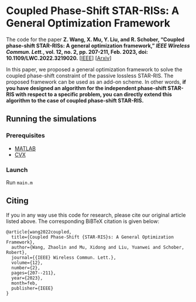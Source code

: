 # Coupled Phase-Shift STAR-RISs: A General Optimization Framework

The code for the paper 
**Z. Wang, X. Mu, Y. Liu, and R. Schober, “Coupled phase-shift STAR-RISs: A general optimization framework,” *IEEE Wireless Commun. Lett.*, vol. 12,
no. 2, pp. 207-211, Feb. 2023, doi: 10.1109/LWC.2022.3219020.** [[IEEE](https://ieeexplore.ieee.org/abstract/document/9935266)] [[Arxiv](https://arxiv.org/abs/2208.01942)]

In this paper, we proposed a general optimization framework to solve the coupled phase-shift constraint of the passive lossless STAR-RIS. The proposed framework can be used as an add-on scheme. In other words, **if you have designed an algorithm for the independent phase-shift STAR-RIS with respect to a specific problem, you can directly extend this algorithm to the case of coupled phase-shift STAR-RIS.**

## Running the simulations

### Prerequisites

- [MATLAB](https://uk.mathworks.com/products/matlab.html)
- [CVX](http://cvxr.com/cvx/)

### Launch

Run `main.m`

## Citing
If you in any way use this code for research, please cite our original article listed above. The corresponding BiBTeX citation is given below:
```
@article{wang2022coupled,
  title={Coupled Phase-Shift {STAR-RIS}s: A General Optimization Framework},
  author={Wang, Zhaolin and Mu, Xidong and Liu, Yuanwei and Schober, Robert},
  journal={{IEEE} Wireless Commun. Lett.},
  volume={12},
  number={2},
  pages={207--211},
  year={2023},
  month=feb,
  publisher={IEEE}
}
```
